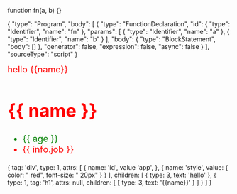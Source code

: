 function fn(a, b) {}

{
    "type": "Program",
    "body": [
        {
            "type": "FunctionDeclaration",
            "id": {
                "type": "Identifier",
                "name": "fn"
            },
            "params": [
                {
                    "type": "Identifier",
                    "name": "a"
                },
                {
                    "type": "Identifier",
                    "name": "b"
                }
            ],
            "body": {
                "type": "BlockStatement",
                "body": []
            },
            "generator": false,
            "expression": false,
            "async": false
        }
    ],
    "sourceType": "script"
}

<div id="app" style="color: red;font-size: 20px;">hello     {{name}}
  <h1>{{ name }}</h1>
  <ul>
    <li style="color: green">{{ age }}</li>
    <li>{{ info.job }}</li>
  </ul>
</div>


{
  tag: 'div',
  type: 1,
  attrs: [
    {
      name: 'id', value 'app',
    },
    {
      name: 'style', 
      value: {
        color: " red", 
        font-size: " 20px"
      }
    }
  ],
  children: [
    {
      type: 3, 
      text: 'hello'
    },
    {
      type: 1,
      tag: 'h1',
      attrs: null,
      children: [
        {
          type: 3,
          text: '{{name}}'
        }
      ]
    }
  ]
}

